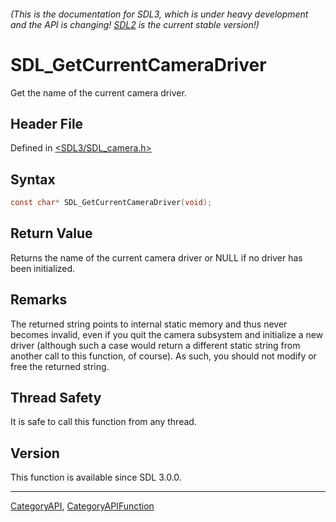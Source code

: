 ###### (This is the documentation for SDL3, which is under heavy development and the API is changing! [SDL2](https://wiki.libsdl.org/SDL2/) is the current stable version!)
# SDL_GetCurrentCameraDriver

Get the name of the current camera driver.

## Header File

Defined in [<SDL3/SDL_camera.h>](https://github.com/libsdl-org/SDL/blob/main/include/SDL3/SDL_camera.h)

## Syntax

```c
const char* SDL_GetCurrentCameraDriver(void);

```

## Return Value

Returns the name of the current camera driver or NULL if no driver has been
initialized.

## Remarks

The returned string points to internal static memory and thus never becomes
invalid, even if you quit the camera subsystem and initialize a new driver
(although such a case would return a different static string from another
call to this function, of course). As such, you should not modify or free
the returned string.

## Thread Safety

It is safe to call this function from any thread.

## Version

This function is available since SDL 3.0.0.

----
[CategoryAPI](CategoryAPI), [CategoryAPIFunction](CategoryAPIFunction)

